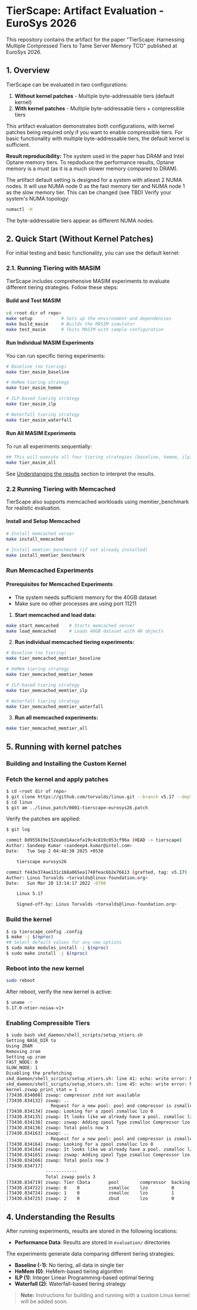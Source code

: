# TierScape: Artifact Evaluation - EuroSys 2026

This repository contains the artifact for the paper "TierScape: Harnessing Multiple Compressed Tiers to Tame Server Memory TCO" published at EuroSys 2026.

<!-- define a counter that gets incremented with use -->


## 1. Overview

TierScape can be evaluated in two configurations:
1. **Without kernel patches** - Multiple byte-addressable tiers (default kernel)
2. **With kernel patches** - Multiple byte-addressable tiers + compressible tiers

This artifact evaluation demonstrates both configurations, with kernel patches being required only if you want to enable compressible tiers. 
For basic functionality with multiple byte-addressable tiers, the default kernel is sufficient.

**Result reproducibility:** The system used in the paper has DRAM and Intel Optane memory tiers. To repdoduce the performance results, Optane memory is a must (as it is a much slower memory compared to DRAM).

The artifact default setting is designed for a system with atleast 2 NUMA nodes. It will use NUMA node 0 as the fast memory tier and NUMA node 1 as the slow memory tier. This can be changed (see TBD)
Verify your system's NUMA topology:
```bash
numactl -H
```
The byte-addressable tiers appear as different NUMA nodes.

## 2. Quick Start (Without Kernel Patches)

For initial testing and basic functionality, you can use the default kernel:

### 2.1. Running Tiering with MASIM

TierScape includes comprehensive MASIM experiments to evaluate different tiering strategies. Follow these steps:

#### Build and Test MASIM
```bash
cd <root dir of repo>
make setup           # Sets up the environment and dependencies
make build_masim     # Builds the MASIM simulator
make test_masim      # Tests MASIM with sample configuration
```

#### Run Individual MASIM Experiments
You can run specific tiering experiments:

```bash
# Baseline (no tiering)
make tier_masim_baseline

# HeMem tiering strategy
make tier_masim_hemem

# ILP-based tiering strategy
make tier_masim_ilp

# Waterfall tiering strategy
make tier_masim_waterfall
```

#### Run All MASIM Experiments
To run all experiments sequentially:
```bash
## This will execute all four tiering strategies (baseline, hemem, ilp, waterfall) in sequence.
make tier_masim_all
```

See [Understanging the results](#3-understanding-the-results) section to interpret the results.

### 2.2 Running Tiering with Memcached

TierScape also supports memcached workloads using memtier_benchmark for realistic evaluation.

#### Install and Setup Memcached
```bash
# Install memcached server
make install_memcached

# Install memtier_benchmark (if not already installed)
make install_memtier_benchmark
```

### Run Memcached Experiments

#### Prerequisites for Memcached Experiments
- The system needs sufficient memory for the 40GB dataset
- Make sure no other processes are using port 11211

1. **Start memcached and load data:**
```bash
make start_memcached    # Starts memcached server
make load_memcached     # Loads 40GB dataset with 4K objects
```

2. **Run individual memcached tiering experiments:**
```bash
# Baseline (no tiering)
make tier_memcached_memtier_baseline

# HeMem tiering strategy
make tier_memcached_memtier_hemem

# ILP-based tiering strategy
make tier_memcached_memtier_ilp

# Waterfall tiering strategy
make tier_memcached_memtier_waterfall
```

3. **Run all memcached experiments:**
```bash
make tier_memcached_memtier_all
```


## 5. Running with kernel patches

### Building and Installing the Custom Kernel


### Fetch the kernel and apply patches

```bash
$ cd <root dir of repo>
$ git clone https://github.com/torvalds/linux.git --branch v5.17 --depth 1
$ cd linux
$ git am ../linux_patch/0001-tierscape-eurosys26.patch
```


Verify the patches are applied:

```bash
$ git log

commit 8d955619e152eabd14acefa19c4c819c053cf96a (HEAD -> tierscape)
Author: Sandeep Kumar <sandeep4.kumar@intel.com>
Date:   Tue Sep 2 04:48:30 2025 +0530

    tierscape eurosys26

commit f443e374ae131c168a065ea1748feac6b2e76613 (grafted, tag: v5.17)
Author: Linus Torvalds <torvalds@linux-foundation.org>
Date:   Sun Mar 20 13:14:17 2022 -0700

    Linux 5.17

    Signed-off-by: Linus Torvalds <torvalds@linux-foundation.org>

```

### Build the kernel
```bash
$ cp tierscape_config .config
$ make -j $(nproc)
## Select default values for any new options
$ sudo make modules_install -j $(nproc)
$ sudo make install -j $(nproc)
```
### Reboot into the new kernel
```bash
sudo reboot
```
After reboot, verify the new kernel is active:
```bash
$ uname -r
5.17.0-ntier-noiaa-v1+
```

### Enabling Compressible Tiers

```bash
$ sudo bash skd_daemon/shell_scripts/setup_ntiers.sh
Setting BASE_DIR to
Using ZRAM
Removing zram
Setting up zram
FAST_NODE: 0
SLOW_NODE: 1
Disabling the prefetching
skd_daemon/shell_scripts/setup_ntiers.sh: line 41: echo: write error: No such file or directory
skd_daemon/shell_scripts/setup_ntiers.sh: line 45: echo: write error: No such file or directory
kernel.zswap_print_stat = 1
[73430.834080] zswap: compressor zstd not available
[73430.834132] zswap: ..
                 Request for a new pool: pool and compressor is zsmalloc lzo backing store value is 0
[73430.834134] zswap: Looking for a zpool zsmalloc lzo 0
[73430.834135] zswap: It looks like we already have a pool. zsmalloc lzo 0
[73430.834136] zswap: zswap: Adding zpool Type zsmalloc Compressor lzo BS 0
[73430.834136] zswap: Total pools now 3
[73430.834163] zswap: ..
                 Request for a new pool: pool and compressor is zsmalloc lzo backing store value is 0
[73430.834164] zswap: Looking for a zpool zsmalloc lzo 0
[73430.834164] zswap: It looks like we already have a pool. zsmalloc lzo 0
[73430.834165] zswap: zswap: Adding zpool Type zsmalloc Compressor lzo BS 0
[73430.834166] zswap: Total pools now 3
[73430.834717]
               ------------
               Total zswap pools 3
[73430.834719] zswap: Tier CData       pool        compressor  backing     Pages       isCPUComp   Faults
[73430.834722] zswap: 0    0           zsmalloc    lzo         0           0           true        0
[73430.834724] zswap: 1    0           zsmalloc    lzo         1           0           true        0
[73430.834725] zswap: 2    0           zbud        lzo         0           0           true        0

```


## 4. Understanding the Results
After running experiments, results are stored in the following locations:
- **Performance Data**: Results are stored in `evaluation/` directories

The experiments generate data comparing different tiering strategies:
- **Baseline (-1)**: No tiering, all data in single tier
- **HeMem (0)**: HeMem-based tiering algorithm
- **ILP (1)**: Integer Linear Programming-based optimal tiering
- **Waterfall (2)**: Waterfall-based tiering strategy

> **Note:** Instructions for building and running with a custom Linux kernel will be added soon.



